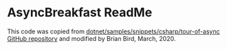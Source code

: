 ﻿# AsyncBreakfast ReadMe
This code was copied from [dotnet/samples/snippets/csharp/tour-of-async GitHub repository](https://github.com/dotnet/samples/tree/master/snippets/csharp/tour-of-async)
and modified by Brian Bird, March, 2020.